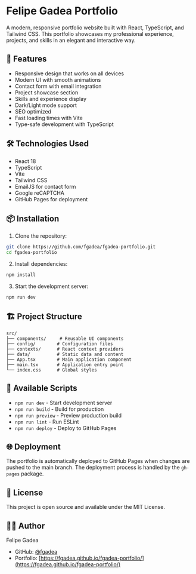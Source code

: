 # Felipe Gadea Portfolio

A modern, responsive portfolio website built with React, TypeScript, and Tailwind CSS. This portfolio showcases my professional experience, projects, and skills in an elegant and interactive way.

## 🚀 Features

- Responsive design that works on all devices
- Modern UI with smooth animations
- Contact form with email integration
- Project showcase section
- Skills and experience display
- Dark/Light mode support
- SEO optimized
- Fast loading times with Vite
- Type-safe development with TypeScript

## 🛠️ Technologies Used

- React 18
- TypeScript
- Vite
- Tailwind CSS
- EmailJS for contact form
- Google reCAPTCHA
- GitHub Pages for deployment

## 📦 Installation

1. Clone the repository:
```bash
git clone https://github.com/fgadea/fgadea-portfolio.git
cd fgadea-portfolio
```

2. Install dependencies:
```bash
npm install
```

3. Start the development server:
```bash
npm run dev
```

## 🏗️ Project Structure

```
src/
├── components/     # Reusable UI components
├── config/        # Configuration files
├── contexts/      # React context providers
├── data/          # Static data and content
├── App.tsx        # Main application component
├── main.tsx       # Application entry point
└── index.css      # Global styles
```

## 🚀 Available Scripts

- `npm run dev` - Start development server
- `npm run build` - Build for production
- `npm run preview` - Preview production build
- `npm run lint` - Run ESLint
- `npm run deploy` - Deploy to GitHub Pages

## 🌐 Deployment

The portfolio is automatically deployed to GitHub Pages when changes are pushed to the main branch. The deployment process is handled by the `gh-pages` package.

## 📝 License

This project is open source and available under the MIT License.

## 👨‍💻 Author

Felipe Gadea
- GitHub: [@fgadea](https://github.com/fgadea)
- Portfolio: [https://fgadea.github.io/fgadea-portfolio/](https://fgadea.github.io/fgadea-portfolio/)
